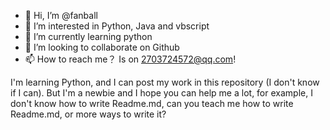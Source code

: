 - 👋 Hi, I’m @fanball
- 👀 I’m interested in Python, Java and vbscript
- 🌱 I’m currently learning python
- 💞️ I’m looking to collaborate on Github
- 📫 How to reach me？ Is on 2703724572@qq.com!

<!---
fanball/fanball is a ✨ special ✨ repository because its `README.md` (this file) appears on your GitHub profile.
You can click the Preview link to take a look at your changes.
--->

I'm learning Python, and I can post my work in this repository (I don't know if I can). But I'm a newbie and I hope you can help me a lot, for example, I don't know how to write Readme.md, can you teach me how to write Readme.md, or more ways to write it?
